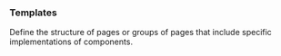 ### Templates

Define the structure of pages or groups of pages that include specific implementations of components.
